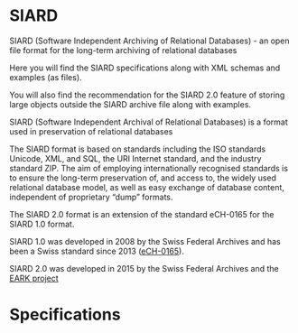 # SIARD
SIARD (Software Independent Archiving of Relational Databases) - an open file format for the long-term archiving of relational databases

Here you will find the SIARD specifications along with XML schemas and examples (as files).

You will also find the recommendation for the SIARD 2.0 feature of storing large objects outside the SIARD archive file along with examples.

SIARD (Software Independent Archival of Relational Databases) is a format used in preservation of relational databases 

The SIARD format is based on standards including the ISO standards Unicode, XML, and SQL, the URI Internet standard, and the industry standard ZIP.
The aim of employing internationally recognised standards is to ensure the long-term preservation of, and access to, the widely used relational database model, as well as easy exchange of database content, independent of proprietary “dump” formats.

The SIARD 2.0 format is an extension of the standard eCH-0165 for the SIARD 1.0 format.

SIARD 1.0 was developed in 2008 by the Swiss Federal Archives and has been a Swiss standard since 2013 ([eCH-0165](http://www.bar.admin.ch/dienstleistungen/00823/01911/index.html?lang=en&download=NHzLpZeg7t,lnp6I0NTU042l2Z6ln1ad1IZn4Z2qZpnO2Yuq2Z6gpJCDeIN,gGym162epYbg2c_JjKbNoKSn6A--)).

SIARD 2.0 was developed in 2015 by the Swiss Federal Archives and the [EARK project](http://www.eark-project.com/)  

# Specifications
